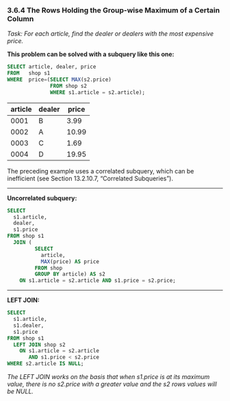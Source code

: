 ### 3.6.4 The Rows Holding the Group-wise Maximum of a Certain Column

<p><i>Task: For each article, find the dealer or dealers with the most expensive price.</i></p>

<strong>This problem can be solved with a subquery like this one:</strong>

```SQL
SELECT article, dealer, price
FROM   shop s1
WHERE  price=(SELECT MAX(s2.price)
              FROM shop s2
              WHERE s1.article = s2.article);
```

| article | dealer | price |
|---------|--------|-------|
|    0001 | B      |  3.99 |
|    0002 | A      | 10.99 |
|    0003 | C      |  1.69 |
|    0004 | D      | 19.95 |

<p>
The preceding example uses a correlated subquery, which can be inefficient (see Section 13.2.10.7, “Correlated Subqueries”). 
</p>

---------------------

<strong>Uncorrelated subquery:</strong>

```SQL
SELECT
  s1.article,
  dealer,
  s1.price
FROM shop s1
  JOIN (
         SELECT
           article,
           MAX(price) AS price
         FROM shop
         GROUP BY article) AS s2
    ON s1.article = s2.article AND s1.price = s2.price;
```

-----------------------

<strong>LEFT JOIN:</strong>

```SQL
SELECT
  s1.article,
  s1.dealer,
  s1.price
FROM shop s1
  LEFT JOIN shop s2
    ON s1.article = s2.article
       AND s1.price < s2.price
WHERE s2.article IS NULL;
```

<i>The LEFT JOIN works on the basis that when s1.price is at its maximum value, there is no s2.price with a greater value and the s2 rows values will be NULL.</i>